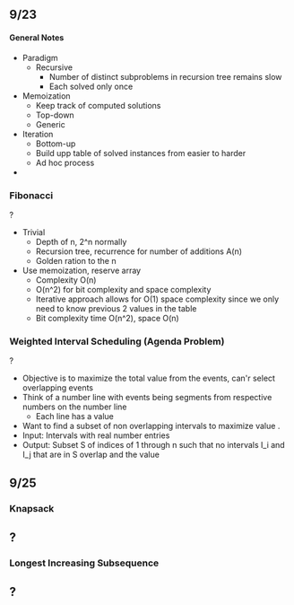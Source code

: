 
## 9/23

#### General Notes
- Paradigm
	- Recursive
		- Number of distinct subproblems in recursion tree remains slow
		- Each solved only once
- Memoization
	- Keep track of computed solutions
	- Top-down
	- Generic
- Iteration
	- Bottom-up
	- Build upp table of solved instances from easier to harder
	- Ad hoc process
- 

### Fibonacci
?
- Trivial 
	- Depth of n, 2^n normally
	- Recursion tree, recurrence for number of additions A(n)
	- Golden ration to the n
- Use memoization, reserve array
	- Complexity O(n)
	- O(n^2) for bit complexity and space complexity
	- Iterative approach allows for O(1) space complexity since we only need to know previous 2 values in the table
	- Bit complexity time O(n^2), space O(n)

### Weighted Interval Scheduling (Agenda Problem)
?
- Objective is to maximize the total value from the events, can'r select overlapping events
- Think of a number line with events being segments from respective numbers on the number line
	- Each line has a value
- Want to find a subset of non overlapping intervals to maximize value
.
- Input: Intervals with real number entries 
- Output: Subset S of indices of 1 through n such that no intervals I_i and I_j that are in S overlap and the value

## 9/25

### Knapsack
?
- 

### Longest Increasing Subsequence
?
- 